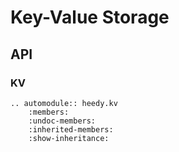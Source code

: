 # Key-Value Storage

## API

### KV

```{eval-rst}
.. automodule:: heedy.kv
    :members:
    :undoc-members:
    :inherited-members:
    :show-inheritance:
```
